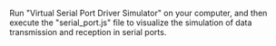 Run "Virtual Serial Port Driver Simulator" on your computer, and then execute the "serial_port.js" file to visualize the simulation of data transmission and reception in serial ports.
